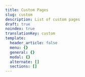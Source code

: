 ```yaml
---
title: Custom Pages
slug: custom
description: List of custom pages
draft: true
noindex: true
translationKey: custom
template:
  header_article: false
  menu: {}
  general: {}
  modal: {}
  alternate: []
  sections: []
---
```

